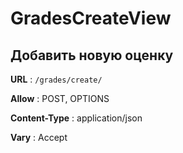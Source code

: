 # GradesCreateView 

## Добавить новую оценку

**URL** : `/grades/create/`

**Allow** : POST, OPTIONS

**Content-Type** : application/json

**Vary** : Accept